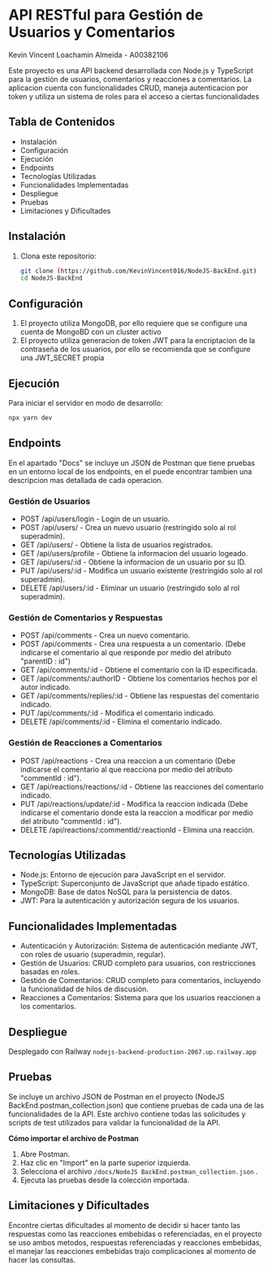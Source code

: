 # API RESTful para Gestión de Usuarios y Comentarios
Kevin Vincent Loachamin Almeida - A00382106


Este proyecto es una API backend desarrollada con Node.js y TypeScript para la gestión de usuarios, comentarios y reacciones a comentarios. La aplicacion cuenta con funcionalidades CRUD, maneja autenticacion por token y utiliza un sistema de roles para el acceso a ciertas funcionalidades 

## Tabla de Contenidos
- Instalación
- Configuración
- Ejecución
- Endpoints
- Tecnologías Utilizadas
- Funcionalidades Implementadas
- Despliegue
- Pruebas
- Limitaciones y Dificultades

## Instalación

1. Clona este repositorio:
    ```bash
    git clone (https://github.com/KevinVincent016/NodeJS-BackEnd.git)
    cd NodeJS-BackEnd
    ```

## Configuración

1. El proyecto utiliza MongoDB, por ello requiere que se configure una cuenta de MongoBD con un cluster activo
2. El proyecto utiliza generacion de token JWT para la encriptacion de la contraseña de los usuarios, por ello se recomienda que se configure una JWT_SECRET propia

## Ejecución

Para iniciar el servidor en modo de desarrollo:

```bash
npx yarn dev
```

## Endpoints
En el apartado "Docs" se incluye un JSON de Postman que tiene pruebas en un entorno local de los endpoints, en el puede encontrar tambien una descripcion mas detallada de cada operacion.

### Gestión de Usuarios
- POST /api/users/login - Login de un usuario.
- POST /api/users/ - Crea un nuevo usuario (restringido solo al rol superadmin).
- GET /api/users/ - Obtiene la lista de usuarios registrados.
- GET /api/users/profile - Obtiene la informacion del usuario logeado.
- GET /api/users/:id - Obtiene la informacion de un usuario por su ID.
- PUT /api/users/:id - Modifica un usuario existente (restringido solo al rol superadmin).
- DELETE /api/users/:id - Eliminar un usuario (restringido solo al rol superadmin).

### Gestión de Comentarios y Respuestas
- POST /api/comments - Crea un nuevo comentario.
- POST /api/comments - Crea una respuesta a un comentario. (Debe indicarse el comentario al que responde por medio del atributo "parentID : id")
- GET /api/comments/:id - Obtiene el comentario con la ID especificada.
- GET /api/comments/:authorID - Obtiene los comentarios hechos por el autor indicado.
- GET /api/comments/replies/:id - Obtiene las respuestas del comentario indicado.
- PUT /api/comments/:id - Modifica el comentario indicado.
- DELETE /api/comments/:id - Elimina el comentario indicado.
  
### Gestión de Reacciones a Comentarios
- POST /api/reactions - Crea una reaccion a un comentario (Debe indicarse el comentario al que reacciona por medio del atributo "commentId : id").
- GET /api/reactions/reactions/:id - Obtiene las reacciones del comentario indicado.
- PUT /api/reactions/update/:id - Modifica la reaccion indicada (Debe indicarse el comentario donde esta la reaccion a modificar por medio del atributo "commentId : id").
- DELETE /api/reactions/:commentId/:reactionId - Elimina una reacción.


## Tecnologías Utilizadas
- Node.js: Entorno de ejecución para JavaScript en el servidor.
- TypeScript: Superconjunto de JavaScript que añade tipado estático.
- MongoDB: Base de datos NoSQL para la persistencia de datos.
- JWT: Para la autenticación y autorización segura de los usuarios.

## Funcionalidades Implementadas
- Autenticación y Autorización: Sistema de autenticación mediante JWT, con roles de usuario (superadmin, regular).
- Gestión de Usuarios: CRUD completo para usuarios, con restricciones basadas en roles.
- Gestión de Comentarios: CRUD completo para comentarios, incluyendo la funcionalidad de hilos de discusión.
- Reacciones a Comentarios: Sistema para que los usuarios reaccionen a los comentarios.

## Despliegue
Desplegado con Railway
`nodejs-backend-production-2067.up.railway.app`

## Pruebas
Se incluye un archivo JSON de Postman en el proyecto (NodeJS BackEnd.postman_collection.json) que contiene pruebas de cada una de las funcionalidades de la API.
Este archivo contiene todas las solicitudes y scripts de test utilizados para validar la funcionalidad de la API.

 
**Cómo importar el archivo de Postman**

1. Abre Postman.
2. Haz clic en "Import" en la parte superior izquierda.
3. Selecciona el archivo `/docs/NodeJS BackEnd.postman_collection.json` .
4. Ejecuta las pruebas desde la colección importada.



## Limitaciones y Dificultades
Encontre ciertas dificultades al momento de decidir si hacer tanto las respuestas como las reacciones embebidas o referenciadas, en el proyecto se uso ambos metodos, respuestas referenciadas y reacciones embebidas, el manejar las reacciones embebidas trajo complicaciones al momento de hacer las consultas.
